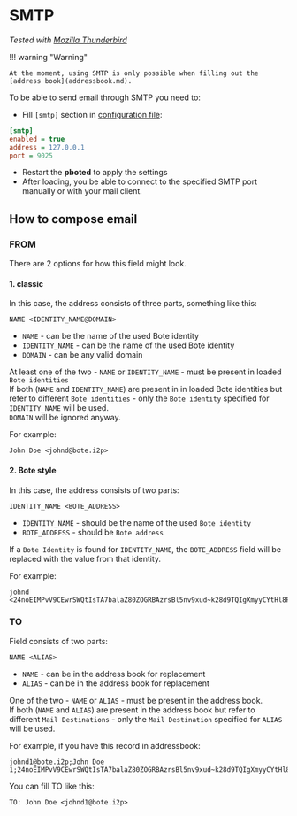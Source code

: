 # SMTP

_Tested with [Mozilla Thunderbird](https://www.thunderbird.net/en-US/)_

!!! warning "Warning"

    At the moment, using SMTP is only possible when filling out the [address book](addressbook.md).

To be able to send email through SMTP you need to:

- Fill `[smtp]` section in [configuration file](../user-guide/configuration.md#smtp):

```ini
[smtp]
enabled = true
address = 127.0.0.1
port = 9025
```

- Restart the **pboted** to apply the settings
- After loading, you be able to connect to the specified SMTP port manually or with your mail client.

## How to compose email

### FROM

There are 2 options for how this field might look.

#### 1. classic

In this case, the address consists of three parts, something like this:

`NAME <IDENTITY_NAME@DOMAIN>`

- `NAME` - can be the name of the used Bote identity
- `IDENTITY_NAME` - can be the name of the used Bote identity
- `DOMAIN` -  can be any valid domain

At least one of the two - `NAME` or `IDENTITY_NAME` - must be present in loaded `Bote identities`  
If both (`NAME` and `IDENTITY_NAME`) are present in in loaded Bote identities  but refer to different `Bote identities` - only the `Bote identity` specified for `IDENTITY_NAME` will be used.  
`DOMAIN` will be ignored anyway.

For example:

```
John Doe <johnd@bote.i2p>
```

#### 2. Bote style

In this case, the address consists of two parts:

`IDENTITY_NAME <BOTE_ADDRESS>`

- `IDENTITY_NAME` - should be the name of the used `Bote identity`
- `BOTE_ADDRESS` - should be `Bote address`

If a `Bote Identity` is found for `IDENTITY_NAME`, the `BOTE_ADDRESS` field will be replaced with the value from that identity.

For example:

```
johnd <24noEIMPvV9CEwrSWQtIsTA7balaZ80ZOGRBAzrsBl5nv9xud~k28d9TQIgXmyyCYtHl8PJASAFDeefSc6EJ81>
```

### TO

Field consists of two parts:

`NAME <ALIAS>`

- `NAME` - can be in the address book for replacement
- `ALIAS` - can be in the address book for replacement

One of the two - `NAME` or `ALIAS` - must be present in the address book.  
If both (`NAME` and `ALIAS`) are present in the address book but refer to different `Mail Destinations` - only the `Mail Destination` specified for `ALIAS` will be used.

For example, if you have this record in addressbook:

```
johnd1@bote.i2p;John Doe 1;24noEIMPvV9CEwrSWQtIsTA7balaZ80ZOGRBAzrsBl5nv9xud~k28d9TQIgXmyyCYtHl8PJASAFDeefSc6EJ81
```

You can fill TO like this:

`TO: John Doe <johnd1@bote.i2p>`
